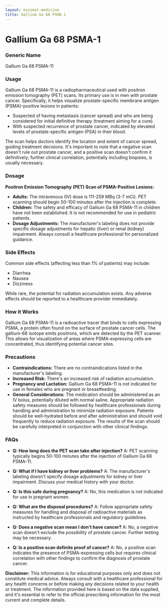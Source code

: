 ```yaml
---
layout: minimal-medicine
title: Gallium Ga 68 PSMA-1
---
```


# Gallium Ga 68 PSMA-1
### Generic Name
Gallium Ga 68 PSMA-11

### Usage
Gallium Ga 68 PSMA-11 is a radiopharmaceutical used with positron emission tomography (PET) scans.  Its primary use is in men with prostate cancer. Specifically, it helps visualize prostate-specific membrane antigen (PSMA)-positive lesions in patients:

* Suspected of having metastasis (cancer spread) and who are being considered for initial definitive therapy (treatment aiming for a cure).
* With suspected recurrence of prostate cancer, indicated by elevated levels of prostate-specific antigen (PSA) in their blood.

The scan helps doctors identify the location and extent of cancer spread, guiding treatment decisions.  It's important to note that a negative scan doesn't rule out prostate cancer, and a positive scan doesn't confirm it definitively; further clinical correlation, potentially including biopsies, is usually necessary.


### Dosage

**Positron Emission Tomography (PET) Scan of PSMA-Positive Lesions:**

* **Adults:** The intravenous (IV) dose is 111-259 MBq (3-7 mCi).  PET scanning should begin 50-100 minutes after the injection is complete.
* **Children:**  The safety and efficacy of Gallium Ga 68 PSMA-11 in children have not been established.  It is not recommended for use in pediatric patients.
* **Dosage Adjustments:** The manufacturer's labeling does not provide specific dosage adjustments for hepatic (liver) or renal (kidney) impairment.  Always consult a healthcare professional for personalized guidance.


### Side Effects

Common side effects (affecting less than 1% of patients) may include:

* Diarrhea
* Nausea
* Dizziness

While rare, the potential for radiation accumulation exists.  Any adverse effects should be reported to a healthcare provider immediately.


### How it Works

Gallium Ga 68 PSMA-11 is a radioactive tracer that binds to cells expressing PSMA, a protein often found on the surface of prostate cancer cells. The gallium-68 isotope emits positrons, which are detected by the PET scanner.  This allows for visualization of areas where PSMA-expressing cells are concentrated, thus identifying potential cancer sites.


### Precautions

* **Contraindications:**  There are no contraindications listed in the manufacturer's labeling.
* **Increased Risk:**  There's an increased risk of radiation accumulation.  
* **Pregnancy and Lactation:** Gallium Ga 68 PSMA-11 is not indicated for use in females who are pregnant or breastfeeding.
* **General Considerations:** The medication should be administered as an IV bolus, potentially diluted with normal saline.  Appropriate radiation safety measures should be followed by healthcare professionals during handling and administration to minimize radiation exposure.  Patients should be well-hydrated before and after administration and should void frequently to reduce radiation exposure.  The results of the scan should be carefully interpreted in conjunction with other clinical findings.


### FAQs

* **Q: How long does the PET scan take after injection?**  A:  PET scanning typically begins 50-100 minutes after the injection of Gallium Ga 68 PSMA-11.

* **Q: What if I have kidney or liver problems?** A: The manufacturer's labeling doesn't specify dosage adjustments for kidney or liver impairment. Discuss your medical history with your doctor.

* **Q: Is this safe during pregnancy?** A: No, this medication is not indicated for use in pregnant women.

* **Q: What are the disposal procedures?** A: Follow appropriate safety measures for handling and disposal of radioactive materials as instructed by healthcare professionals and regulatory guidelines.

* **Q: Does a negative scan mean I don't have cancer?** A: No, a negative scan doesn't exclude the possibility of prostate cancer. Further testing may be necessary.

* **Q: Is a positive scan definite proof of cancer?** A:  No, a positive scan indicates the presence of PSMA-expressing cells but requires clinical correlation with other findings to confirm the diagnosis of prostate cancer.


**Disclaimer:** This information is for educational purposes only and does not constitute medical advice.  Always consult with a healthcare professional for any health concerns or before making any decisions related to your health or treatment.  The information provided here is based on the data supplied, and it's essential to refer to the official prescribing information for the most current and complete details.
